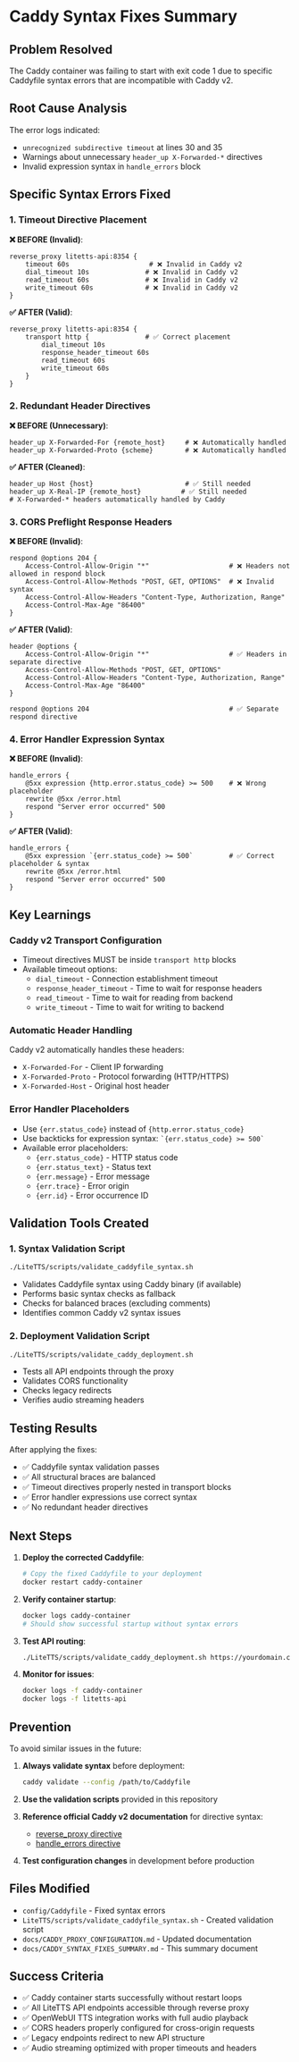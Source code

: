 # Caddy Syntax Fixes Summary

## Problem Resolved

The Caddy container was failing to start with exit code 1 due to specific Caddyfile syntax errors that are incompatible with Caddy v2.

## Root Cause Analysis

The error logs indicated:
- `unrecognized subdirective timeout` at lines 30 and 35
- Warnings about unnecessary `header_up X-Forwarded-*` directives
- Invalid expression syntax in `handle_errors` block

## Specific Syntax Errors Fixed

### 1. Timeout Directive Placement

**❌ BEFORE (Invalid)**:
```caddyfile
reverse_proxy litetts-api:8354 {
    timeout 60s                    # ❌ Invalid in Caddy v2
    dial_timeout 10s              # ❌ Invalid in Caddy v2
    read_timeout 60s              # ❌ Invalid in Caddy v2
    write_timeout 60s             # ❌ Invalid in Caddy v2
}
```

**✅ AFTER (Valid)**:
```caddyfile
reverse_proxy litetts-api:8354 {
    transport http {              # ✅ Correct placement
        dial_timeout 10s
        response_header_timeout 60s
        read_timeout 60s
        write_timeout 60s
    }
}
```

### 2. Redundant Header Directives

**❌ BEFORE (Unnecessary)**:
```caddyfile
header_up X-Forwarded-For {remote_host}     # ❌ Automatically handled
header_up X-Forwarded-Proto {scheme}        # ❌ Automatically handled
```

**✅ AFTER (Cleaned)**:
```caddyfile
header_up Host {host}                       # ✅ Still needed
header_up X-Real-IP {remote_host}          # ✅ Still needed
# X-Forwarded-* headers automatically handled by Caddy
```

### 3. CORS Preflight Response Headers

**❌ BEFORE (Invalid)**:
```caddyfile
respond @options 204 {
    Access-Control-Allow-Origin "*"                    # ❌ Headers not allowed in respond block
    Access-Control-Allow-Methods "POST, GET, OPTIONS"  # ❌ Invalid syntax
    Access-Control-Allow-Headers "Content-Type, Authorization, Range"
    Access-Control-Max-Age "86400"
}
```

**✅ AFTER (Valid)**:
```caddyfile
header @options {
    Access-Control-Allow-Origin "*"                    # ✅ Headers in separate directive
    Access-Control-Allow-Methods "POST, GET, OPTIONS"
    Access-Control-Allow-Headers "Content-Type, Authorization, Range"
    Access-Control-Max-Age "86400"
}

respond @options 204                                   # ✅ Separate respond directive
```

### 4. Error Handler Expression Syntax

**❌ BEFORE (Invalid)**:
```caddyfile
handle_errors {
    @5xx expression {http.error.status_code} >= 500    # ❌ Wrong placeholder
    rewrite @5xx /error.html
    respond "Server error occurred" 500
}
```

**✅ AFTER (Valid)**:
```caddyfile
handle_errors {
    @5xx expression `{err.status_code} >= 500`         # ✅ Correct placeholder & syntax
    rewrite @5xx /error.html
    respond "Server error occurred" 500
}
```

## Key Learnings

### Caddy v2 Transport Configuration
- Timeout directives MUST be inside `transport http` blocks
- Available timeout options:
  - `dial_timeout` - Connection establishment timeout
  - `response_header_timeout` - Time to wait for response headers
  - `read_timeout` - Time to wait for reading from backend
  - `write_timeout` - Time to wait for writing to backend

### Automatic Header Handling
Caddy v2 automatically handles these headers:
- `X-Forwarded-For` - Client IP forwarding
- `X-Forwarded-Proto` - Protocol forwarding (HTTP/HTTPS)
- `X-Forwarded-Host` - Original host header

### Error Handler Placeholders
- Use `{err.status_code}` instead of `{http.error.status_code}`
- Use backticks for expression syntax: `` `{err.status_code} >= 500` ``
- Available error placeholders:
  - `{err.status_code}` - HTTP status code
  - `{err.status_text}` - Status text
  - `{err.message}` - Error message
  - `{err.trace}` - Error origin
  - `{err.id}` - Error occurrence ID

## Validation Tools Created

### 1. Syntax Validation Script
```bash
./LiteTTS/scripts/validate_caddyfile_syntax.sh
```
- Validates Caddyfile syntax using Caddy binary (if available)
- Performs basic syntax checks as fallback
- Checks for balanced braces (excluding comments)
- Identifies common Caddy v2 syntax issues

### 2. Deployment Validation Script
```bash
./LiteTTS/scripts/validate_caddy_deployment.sh
```
- Tests all API endpoints through the proxy
- Validates CORS functionality
- Checks legacy redirects
- Verifies audio streaming headers

## Testing Results

After applying the fixes:
- ✅ Caddyfile syntax validation passes
- ✅ All structural braces are balanced
- ✅ Timeout directives properly nested in transport blocks
- ✅ Error handler expressions use correct syntax
- ✅ No redundant header directives

## Next Steps

1. **Deploy the corrected Caddyfile**:
   ```bash
   # Copy the fixed Caddyfile to your deployment
   docker restart caddy-container
   ```

2. **Verify container startup**:
   ```bash
   docker logs caddy-container
   # Should show successful startup without syntax errors
   ```

3. **Test API routing**:
   ```bash
   ./LiteTTS/scripts/validate_caddy_deployment.sh https://yourdomain.com
   ```

4. **Monitor for issues**:
   ```bash
   docker logs -f caddy-container
   docker logs -f litetts-api
   ```

## Prevention

To avoid similar issues in the future:

1. **Always validate syntax** before deployment:
   ```bash
   caddy validate --config /path/to/Caddyfile
   ```

2. **Use the validation scripts** provided in this repository

3. **Reference official Caddy v2 documentation** for directive syntax:
   - [reverse_proxy directive](https://caddyserver.com/docs/caddyfile/directives/reverse_proxy)
   - [handle_errors directive](https://caddyserver.com/docs/caddyfile/directives/handle_errors)

4. **Test configuration changes** in development before production

## Files Modified

- `config/Caddyfile` - Fixed syntax errors
- `LiteTTS/scripts/validate_caddyfile_syntax.sh` - Created validation script
- `docs/CADDY_PROXY_CONFIGURATION.md` - Updated documentation
- `docs/CADDY_SYNTAX_FIXES_SUMMARY.md` - This summary document

## Success Criteria

- ✅ Caddy container starts successfully without restart loops
- ✅ All LiteTTS API endpoints accessible through reverse proxy
- ✅ OpenWebUI TTS integration works with full audio playback
- ✅ CORS headers properly configured for cross-origin requests
- ✅ Legacy endpoints redirect to new API structure
- ✅ Audio streaming optimized with proper timeouts and headers
